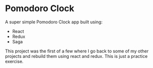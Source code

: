 # Pomodoro Clock

A super simple Pomodoro Clock app built using:

* React
* Redux
* Saga


This project was the first of a few where I go back to some of my other projects
and rebuild them using react and redux. This is just a practice exercise.

